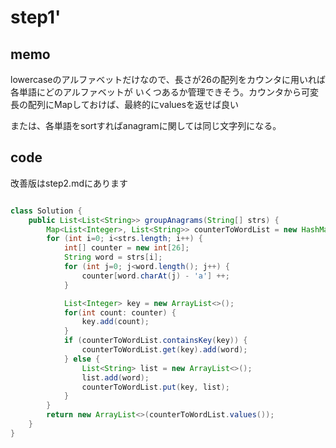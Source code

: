 # step1'

## memo
lowercaseのアルファベットだけなので、長さが26の配列をカウンタに用いれば各単語にどのアルファベットが
いくつあるか管理できそう。カウンタから可変長の配列にMapしておけば、最終的にvaluesを返せば良い

または、各単語をsortすればanagramに関しては同じ文字列になる。

## code
改善版はstep2.mdにあります

```java

class Solution {
    public List<List<String>> groupAnagrams(String[] strs) {
        Map<List<Integer>, List<String>> counterToWordList = new HashMap<>();
        for (int i=0; i<strs.length; i++) {
            int[] counter = new int[26];
            String word = strs[i];
            for (int j=0; j<word.length(); j++) {
                counter[word.charAt(j) - 'a'] ++;
            }

            List<Integer> key = new ArrayList<>();
            for(int count: counter) {
                key.add(count);
            }
            if (counterToWordList.containsKey(key)) {
                counterToWordList.get(key).add(word);
            } else {
                List<String> list = new ArrayList<>();
                list.add(word);
                counterToWordList.put(key, list);
            }
        }
        return new ArrayList<>(counterToWordList.values());
    }
}
```